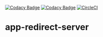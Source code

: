 [![Codacy Badge](https://api.codacy.com/project/badge/Grade/454760f541564aa59c018a4dbd4d8411)](https://www.codacy.com/app/udlei/app-redirect-server?utm_source=github.com&amp;utm_medium=referral&amp;utm_content=redirectpro/app-redirect-server&amp;utm_campaign=Badge_Grade) [![Codacy Badge](https://api.codacy.com/project/badge/Coverage/454760f541564aa59c018a4dbd4d8411)](https://www.codacy.com/app/udlei/app-redirect-server?utm_source=github.com&utm_medium=referral&utm_content=redirectpro/app-redirect-server&utm_campaign=Badge_Coverage) [![CircleCI](https://circleci.com/gh/redirectpro/app-redirect-server.svg?style=svg)](https://circleci.com/gh/redirectpro/app-redirect-server)

# app-redirect-server
